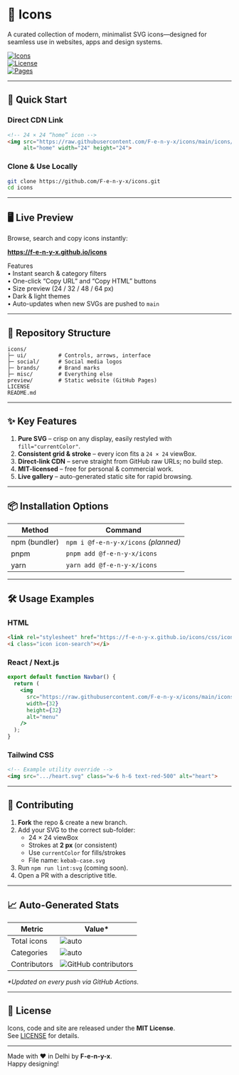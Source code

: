 # 🎨 Icons

A curated collection of modern, minimalist SVG icons—designed for seamless use in websites, apps and design systems.

[![Icons](https://img.shields.io/badge/icons-count-auto-blueviolet?logo=svg)](#icons)  
[![License](https://img.shields.io/badge/license-MIT-green)](LICENSE)  
[![Pages](https://img.shields.io/badge/live-preview-GitHub&nbsp;Pages-orange)](https://f-e-n-y-x.github.io/icons)

---

## 🚀 Quick Start

### Direct CDN Link

```html
<!-- 24 × 24 “home” icon -->
<img src="https://raw.githubusercontent.com/F-e-n-y-x/icons/main/icons/ui/home.svg"
     alt="home" width="24" height="24">
```

### Clone & Use Locally

```bash
git clone https://github.com/F-e-n-y-x/icons.git
cd icons
```

---

## 🖥️ Live Preview

Browse, search and copy icons instantly:

**https://f-e-n-y-x.github.io/icons**

Features  
• Instant search & category filters  
• One-click “Copy URL” and “Copy HTML” buttons  
• Size preview (24 / 32 / 48 / 64 px)  
• Dark & light themes  
• Auto-updates when new SVGs are pushed to `main`

---

## 📁 Repository Structure

```
icons/
├─ ui/          # Controls, arrows, interface
├─ social/      # Social media logos
├─ brands/      # Brand marks
├─ misc/        # Everything else
preview/        # Static website (GitHub Pages)
LICENSE
README.md
```

---

## ✨ Key Features

1. **Pure SVG** – crisp on any display, easily restyled with `fill="currentColor"`.  
2. **Consistent grid & stroke** – every icon fits a `24 × 24` viewBox.  
3. **Direct-link CDN** – serve straight from GitHub raw URLs; no build step.  
4. **MIT-licensed** – free for personal & commercial work.  
5. **Live gallery** – auto-generated static site for rapid browsing.  

---

## 📦 Installation Options

| Method | Command |
|--------|---------|
| npm (bundler) | `npm i @f-e-n-y-x/icons` _(planned)_ |
| pnpm | `pnpm add @f-e-n-y-x/icons` |
| yarn | `yarn add @f-e-n-y-x/icons` |

---

## 🛠️ Usage Examples

### HTML

```html
<link rel="stylesheet" href="https://f-e-n-y-x.github.io/icons/css/icons.css">
<i class="icon icon-search"></i>
```

### React / Next.js

```jsx
export default function Navbar() {
  return (
    <img
      src="https://raw.githubusercontent.com/F-e-n-y-x/icons/main/icons/ui/menu.svg"
      width={32}
      height={32}
      alt="menu"
    />
  );
}
```

### Tailwind CSS

```html
<!-- Example utility override -->
<img src=".../heart.svg" class="w-6 h-6 text-red-500" alt="heart">
```

---

## 🤝 Contributing

1. **Fork** the repo & create a new branch.  
2. Add your SVG to the correct sub-folder:  
   * 24 × 24 viewBox  
   * Strokes at **2 px** (or consistent)  
   * Use `currentColor` for fills/strokes  
   * File name: `kebab-case.svg`  
3. Run `npm run lint:svg` (coming soon).  
4. Open a PR with a descriptive title.

---

## 📈 Auto-Generated Stats

| Metric | Value* |
|--------|--------|
| Total icons | ![auto](https://img.shields.io/badge/dynamic/json?label=&url=https%3A%2F%2Fraw.githubusercontent.com%2FF-e-n-y-x%2Ficons%2Fmain%2Fpreview%2Fstats.json&query=%24.total&color=blue) |
| Categories  | ![auto](https://img.shields.io/badge/dynamic/json?label=&url=https%3A%2F%2Fraw.githubusercontent.com%2FF-e-n-y-x%2Ficons%2Fmain%2Fpreview%2Fstats.json&query=%24.categories&color=blue) |
| Contributors | ![GitHub contributors](https://img.shields.io/github/contributors/F-e-n-y-x/icons) |

_\*Updated on every push via GitHub Actions._

---

## 📜 License

Icons, code and site are released under the **MIT License**.  
See [LICENSE](LICENSE) for details.

---

Made with ❤️ in Delhi by **F-e-n-y-x**.  
Happy designing!
